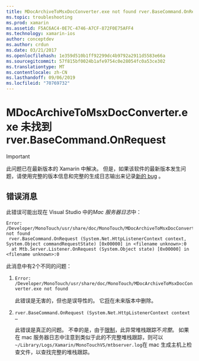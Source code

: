 ```yaml
---
title: MDocArchiveToMsxDocConverter.exe not found rver.BaseCommand.OnRequest
ms.topic: troubleshooting
ms.prod: xamarin
ms.assetid: F5AC6AC4-0E7C-4746-A7CF-872F0E75AFF4
ms.technology: xamarin-ios
author: conceptdev
ms.author: crdun
ms.date: 03/21/2017
ms.openlocfilehash: 1e359d510b1ff92299dc4b9792a2911d5583e66a
ms.sourcegitcommit: 57f815bf0024b1afe9754c0e28054fc0a53ce302
ms.translationtype: MT
ms.contentlocale: zh-CN
ms.lasthandoff: 09/06/2019
ms.locfileid: "70769732"
---
```

# <a name="mdocarchivetomsxdocconverterexe-not-found-rverbasecommandonrequest"></a>MDocArchiveToMsxDocConverter.exe 未找到 rver.BaseCommand.OnRequest

> [!IMPORTANT]
> 此问题已在最新版本的 Xamarin 中解决。 但是，如果该软件的最新版本发生问题，请使用完整的版本信息和完整的生成日志输出来记录[新的 bug](~/cross-platform/troubleshooting/questions/howto-file-bug.md) 。

## <a name="error-message"></a>错误消息

此错误可能出现在 Visual Studio 中的*Mac 服务器日志*中：

```
Error: /Developer/MonoTouch/usr/share/doc/MonoTouch/MDocArchiveToMsxDocConverter.exe not found
 rver.BaseCommand.OnRequest (System.Net.HttpListenerContext context, System.Object commandRequestState) [0x00000] in <filename unknown>:0
  at Mtb.Server.Listener.OnRequest (System.Object state) [0x00000] in <filename unknown>:0
```

此消息中有2个不同的问题：

1. `Error: /Developer/MonoTouch/usr/share/doc/MonoTouch/MDocArchiveToMsxDocConverter.exe not found`

    此错误是无害的，但也是误导性的。 它[将](https://bugzilla.xamarin.com/show_bug.cgi?id=21667)在未来版本中删除。

2. `rver.BaseCommand.OnRequest (System.Net.HttpListenerContext context …`

    此错误是真正的问题。 不幸的是，由于[限制](https://bugzilla.xamarin.com/show_bug.cgi?id=22080)，此异常堆栈跟踪不*完整*。 如果在 mac 服务器日志中注意到类似于此的不完整堆栈跟踪，则可以`~/Library/Logs/Xamarin/MonoTouchVS/mtbserver.log`在 mac 生成主机上检查文件，以查找完整的堆栈跟踪。

